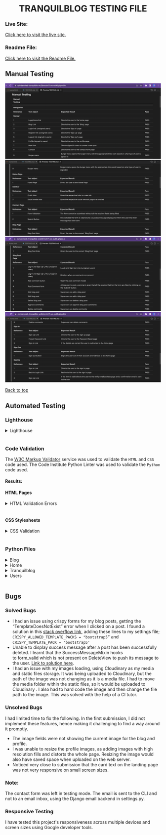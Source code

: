 <h1 align="center">TRANQUILBLOG TESTING FILE</h1>

### **Live Site:**

[Click here to visit the live site.](https://tranquilblog.herokuapp.com/)

### **Readme File:**
[Click here to visit the Readme File.](README.md)

## **Manual Testing**
![Manual Testing](static/media/readme-images/manual-testing-one.png)
![Manual Testing](static/media/readme-images/manual-testing-two.png)
![Manual Testing](static/media/readme-images/manual-testing-three.png)
![Manual Testing](static/media/readme-images/manual-testing-four.png)


[Back to top](#)

## **Automated Testing**

### **Lighthouse**
<details>
<summary>Lighthouse</summary>

![Lighthouse Results](static/media/readme-images/lighthouse.png)

</details><br>

### **Code Validation**
The [W3C Markup Validator](https://validator.w3.org/ "Link to W3C Markup Validator Site") service was used to validate the `HTML` and `CSS` code used. The Code Institute Python Linter was used to validate the `Python` code used. 

#### **Results:**

#### **HTML Pages**
<details>
<summary>HTML Validation Errors</summary>

![Errors returned](static/media/readme-images/html-errors.png)

<summary>HTML Validation</summary>

![Validation Results](static/media/readme-images/html-validation.png)

</details><br>

#### **CSS Stylesheets**
<details>

<summary>CSS Validation</summary>

![CSS Validation](static/media/readme-images/css-validation.png)

</details><br>

### **Python Files**
<details>

<summary>Blog</summary>

admin.py
![blog-admin.py](static/media/readme-images/blog-admin.png)

forms.py
![blog-forms.py](static/media/readme-images/blog-forms.png)

models.py
![blog-models.py](static/media/readme-images/blog-models.png)

urls.py
![blog-urls.py](static/media/readme-images/blog-urls.png)

views.py
![blog-views.py](static/media/readme-images/blog-views.png)

</details>

<details>
<summary>Home</summary>

forms.py
![home-forms.py](static/media/readme-images/home-forms.png)

urls.py
![home-urls.py](static/media/readme-images/home-urls.png)

views.py
![home-views.py](static/media/readme-images/home-views.png)

</details>

<details>
<summary>Tranquilblog</summary>

urls.py
![home-urls.py](static/media/readme-images/tranquilblog-urls.png)

</details>

<details>

<summary>Users</summary>

forms.py
![users-forms.py](static/media/readme-images/users-forms.png)

models.py
![users-models.py](static/media/readme-images/users-models.png)

signals.py
![signals-urls.py](static/media/readme-images/signals.png)

views.py
![users-views.py](static/media/readme-images/users-views.png)

</details><br>

## **Bugs**
### **Solved Bugs**
* I had an issue using crispy forms for my blog posts, getting the “TemplateDoesNotExist” error when I clicked on a post. I found a solution in this [stack overflow link](https://stackoverflow.com/questions/24822509/success-message-in-deleteview-not-shown),  adding these lines to my settings file; 
    `CRISPY_ALLOWED_TEMPLATE_PACKS = "bootstrap5”` and
    `CRISPY_TEMPLATE_PACK = 'bootstrap5'`
* Unable to display success message after a post has been successfully deleted. I learnt that the SuccessMessageMixin hooks to form_valid which is not present on DeleteView to push its message to the user. [Link to solution here](https://stackoverflow.com/questions/24822509/success-message-in-deleteview-not-shown). 
* I had an issue with my images loading, using Cloudinary as my media and static files storage. It was being uploaded to Cloudinary, but the path of the image was not changing as it is a media file. I had to move the media folder within the static files, so it would be uploaded to Cloudinary . I also had to hard code the image and then change the file path to the image. This was solved with the help of a CI tutor. 

### **Unsolved Bugs**
I had limited time to fix the following. In the first submission, I did not implement these features, hence making it challenging to find a way around it promptly. 
* The image fields were not showing the current image for the blog and profile. 
* I was unable to resize the profile images, as adding images with high resolution fills and distorts the whole page. Resizing the image would also have saved space when uploaded on the web server. 
* Noticed very close to submission that the card text on the landing page was not very responsive on small screen sizes.<br>

### **Note:**
The contact form was left in testing mode. The email is sent to the CLI and not to an email inbox, using the Django email backend in settings.py. 


### **Responsive Testing**
I have tested this project's responsiveness across multiple devices and screen sizes using Google developer tools.<br>





